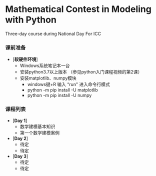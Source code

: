 # Mathematical Contest in Modeling with Python
 

Three-day course during National Day  For ICC 


### 课前准备
- [**软硬件环境**]
    - Windows系统笔记本一台 
    - 安装python3.7以上版本 （参见python入门课程视频的第2课）
    - 安装matplotlib、numpy模块 
       - windows键+R 输入 “run" 进入命令行模式
       - python -m pip install -U matplotlib
       - python -m pip install -U numpy
 
### 课程列表
- [**Day 1**]
    - 数学建模基本知识 
    - 第一个数学建模案例
- [**Day 2**]
    - 待定
    - 待定
- [**Day 3**]
    - 待定
    - 待定
    
